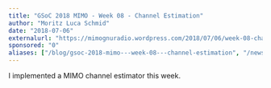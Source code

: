 ```yaml
---
title: "GSoC 2018 MIMO - Week 08 - Channel Estimation"
author: "Moritz Luca Schmid"
date: "2018-07-06"
externalurl: "https://mimognuradio.wordpress.com/2018/07/06/week-08-channel-estimation/"
sponsored: "0"
aliases: ["/blog/gsoc-2018-mimo---week-08---channel-estimation", "/news/gsoc-2018-mimo---week-08---channel-estimation"]
---
```

I implemented a MIMO channel estimator this week.
<!--more-->